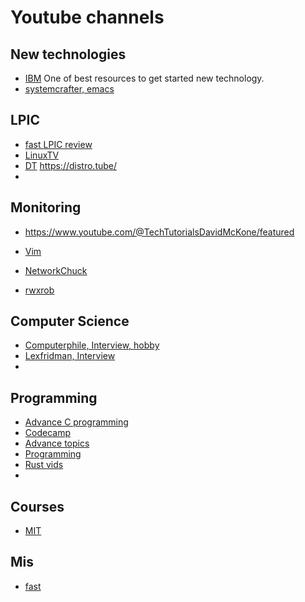 # Youtube channels

## New technologies
* [IBM](https://www.youtube.com/@IBMTechnology)
  One of best resources to get started new technology.
* [systemcrafter, emacs](https://www.youtube.com/channel/UCAiiOTio8Yu69c3XnR7nQBQ)
  
## LPIC

* [fast LPIC review](https://www.youtube.com/@theurbanpenguin/playlists)
* [LinuxTV](https://www.youtube.com/@LearnLinuxTV)
* [DT](https://youtube.com/DistroTube)
https://distro.tube/
* 

## Monitoring

* https://www.youtube.com/@TechTutorialsDavidMcKone/featured

* [Vim](https://www.youtube.com/@ThePrimeagen/featured)
* [NetworkChuck](https://www.youtube.com/channel/UC9x0AN7BWHpCDHSm9NiJFJQ)
* [rwxrob](https://www.youtube.com/channel/UCs2Kaw3Soa63cJq3H0VA7og)


## Computer Science

* [Computerphile, Interview, hobby](https://www.youtube.com/@Computerphile)
* [Lexfridman, Interview](https://www.youtube.com/@lexfridman)
* 

## Programming

* [Advance C programming](https://www.youtube.com/@JacobSorber)
* [Codecamp](https://www.youtube.com/@freecodecamp)
* [Advance topics](https://www.youtube.com/@ChrisKanich/)
* [Programming ](https://www.youtube.com/@derekbanas)
* [Rust vids](https://www.youtube.com/@letsgetrusty)
* 

## Courses

* [MIT](https://www.youtube.com/@mitocw)

## Mis

* [fast](https://www.youtube.com/@Fireship)
